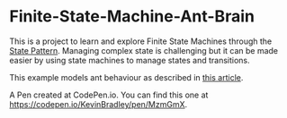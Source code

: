 # Finite-State-Machine-Ant-Brain

This is a project to learn and explore Finite State Machines through the [State Pattern](https://en.wikipedia.org/wiki/State_pattern). Managing complex state is challenging but it can be made easier by using state machines to manage states and transitions.

This example models ant behaviour as described in [this article](https://gamedevelopment.tutsplus.com/tutorials/finite-state-machines-theory-and-implementation--gamedev-11867).




A Pen created at CodePen.io. You can find this one at https://codepen.io/KevinBradley/pen/MzmGmX.
